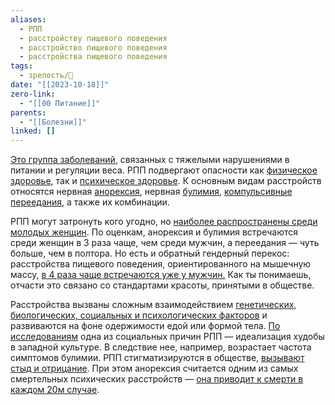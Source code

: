 ```yaml
---
aliases:
  - РПП
  - расстройству пищевого поведения
  - расстройство пищевого поведения
  - расстройства пищевого поведения
tags:
  - зрелость/🌱
date: "[[2023-10-18]]"
zero-link:
  - "[[00 Питание]]"
parents:
  - "[[Болезни]]"
linked: []
---
```

[Это группа заболеваний](https://www.psychiatry.org/patients-families/eating-disorders/what-are-eating-disorders), связанных с тяжелыми нарушениями в питании и регуляции веса. РПП подвергают опасности как [физическое здоровье](Физическое%20здоровье.md), так и [психическое здоровье](Психическое%20здоровье.md). К основным видам расстройств относятся нервная [анорексия](Анорексия.md), нервная [булимия](Булимия.md), [компульсивные переедания](Переедание.md), а также их комбинации.

РПП могут затронуть кого угодно, но [наиболее распространены среди молодых женщин](https://pubmed.ncbi.nlm.nih.gov/16815322/). По оценкам, анорексия и булимия встречаются среди женщин в 3 раза чаще, чем среди мужчин, а переедания — чуть больше, чем в полтора. Но есть и обратный гендерный перекос: расстройства пищевого поведения, ориентированного на мышечную массу, [в 4 раза чаще встречаются уже у мужчин.](https://pubmed.ncbi.nlm.nih.gov/30189122/) Как ты понимаешь, отчасти это связано со стандартами красоты, принятыми в обществе.

Расстройства вызваны сложным взаимодействием [генетических, биологических, социальных и психологических факторов](https://pubmed.ncbi.nlm.nih.gov/26095891/) и развиваются на фоне одержимости едой или формой тела. [По исследованиям](https://pubmed.ncbi.nlm.nih.gov/26095891/) одна из социальных причин РПП — идеализация худобы в западной культуре. В следствие нее, например, возрастает частота симптомов булимии. РПП стигматизируются в обществе, [вызывают стыд и отрицание](https://pubmed.ncbi.nlm.nih.gov/27526643/). При этом анорексия считается одним из самых смертельных психических расстройств — [она приводит к смерти в каждом 20м случае](https://jamanetwork.com/journals/jamapsychiatry/fullarticle/1107207).
